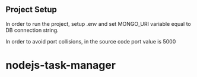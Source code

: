 ## Project Setup

In order to run the project, setup .env and set MONGO_URI variable equal to DB connection string.

In order to avoid port collisions, in the source code port value is 5000
# nodejs-task-manager
